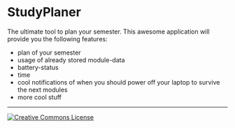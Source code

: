 StudyPlaner
===========

The ultimate tool to plan your semester.
This awesome application will provide you the following features:
 - plan of your semester
 - usage of already stored module-data
 - battery-status
 - time
 - cool notifications of when you should power off your laptop to survive the next modules
 - more cool stuff

-----------------------------------
<div class="footer">
  <a rel="license" href="http://creativecommons.org/licenses/by-nc-nd/3.0/"><img alt="Creative Commons License" style="border-width:0" src="http://i.creativecommons.org/l/by-nc-nd/3.0/88x31.png" /></a>
</div>
